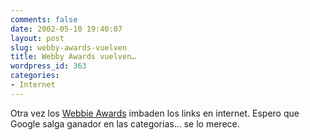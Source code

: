 ```yaml
---
comments: false
date: 2002-05-10 19:40:07
layout: post
slug: webby-awards-vuelven
title: Webby Awards vuelven…
wordpress_id: 363
categories:
- Internet
---
```


Otra vez los [Webbie Awards](http://www.webbyawards.com/main/webby_awards/nominees.html) imbaden los links en internet. Espero que Google salga ganador en las categorias… se lo merece.




 
